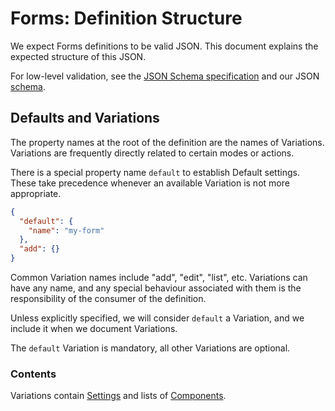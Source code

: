 # Forms: Definition Structure

We expect Forms definitions to be valid JSON. This document explains the
expected structure of this JSON.

For low-level validation, see the
[JSON Schema specification](http://json-schema.org/) and our JSON
[schema](schema.json).


## Defaults and Variations

The property names at the root of the definition are the names of Variations.
Variations are frequently directly related to certain modes or actions.

There is a special property name `default` to establish Default settings.
These take precedence whenever an available Variation is not more appropriate.

```json
{
  "default": {
    "name": "my-form"
  },
  "add": {}
}
```

Common Variation names include "add", "edit", "list", etc. Variations can have
any name, and any special behaviour associated with them is the responsibility
of the consumer of the definition.

Unless explicitly specified, we will consider `default` a Variation, and we
include it when we document Variations.

The `default` Variation is mandatory, all other Variations are optional.

### Contents

Variations contain [Settings](settings.md) and lists of
[Components](components.md).

